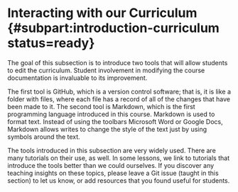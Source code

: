 # Interacting with our Curriculum {#subpart:introduction-curriculum status=ready}

The goal of this subsection is to introduce two tools that will allow students to edit the curriculum. Student involvement in modifying the course documentation is invaluable to its improvement.

<!-- gwnote: the description of GitHub is slightly confused with the definition
    of git. GitHub itself is a hosting platform that lets you manage git repositories. Git is the verison control system that tracks code history
 -->

The first tool is GitHub, which is a version control software; that is, it is like a folder with files, where each file has a record of all of the changes that have been made to it. The second tool is Markdown, which is the first programming language introduced in this course. Markdown is used to format text. Instead of using the toolbars Microsoft Word or Google Docs, Markdown allows writes to change the style of the text just by using symbols around the text.

The tools introduced in this subsection are very widely used. There are many tutorials on their use, as well. In some lessons, we link to tutorials that introduce the tools better than we could ourselves. If you discover any teaching insights on these topics, please leave a Git issue (taught in this section) to let us know, or add resources that you found useful for students.
